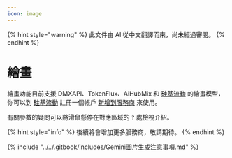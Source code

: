 ```yaml
---
icon: image
---
```


{% hint style="warning" %}
此文件由 AI 從中文翻譯而來，尚未經過審閱。
{% endhint %}

# 繪畫

繪畫功能目前支援 DMXAPI、TokenFlux、AiHubMix 和 [硅基流動](../../pre-basic/providers/siliconcloud.md) 的繪畫模型，你可以到 [硅基流動](https://www.siliconflow.cn/) 註冊一個帳戶 [新增到服務商](settings/providers.md) 來使用。

有關參數的疑問可以將滑鼠懸停在對應區域的 `?` 處檢視介紹。

{% hint style="info" %}
後續將會增加更多服務商，敬請期待。
{% endhint %}

{% include "../../.gitbook/includes/Gemini圖片生成注意事項.md" %}